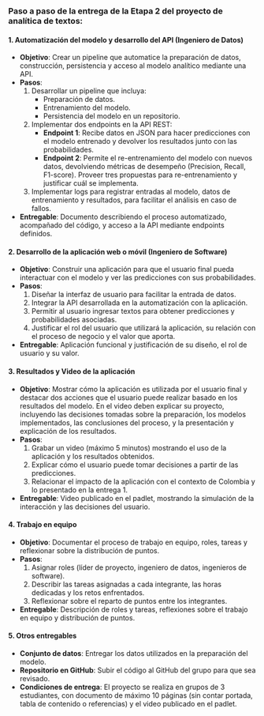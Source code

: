### Paso a paso de la entrega de la Etapa 2 del proyecto de analítica de textos:

#### 1. **Automatización del modelo y desarrollo del API (Ingeniero de Datos)**
   - **Objetivo**: Crear un pipeline que automatice la preparación de datos, construcción, persistencia y acceso al modelo analítico mediante una API.
   - **Pasos**:
     1. Desarrollar un pipeline que incluya:
        - Preparación de datos.
        - Entrenamiento del modelo.
        - Persistencia del modelo en un repositorio.
     2. Implementar dos endpoints en la API REST:
        - **Endpoint 1**: Recibe datos en JSON para hacer predicciones con el modelo entrenado y devolver los resultados junto con las probabilidades.
        - **Endpoint 2**: Permite el re-entrenamiento del modelo con nuevos datos, devolviendo métricas de desempeño (Precision, Recall, F1-score). Proveer tres propuestas para re-entrenamiento y justificar cuál se implementa.
     3. Implementar logs para registrar entradas al modelo, datos de entrenamiento y resultados, para facilitar el análisis en caso de fallos.
   - **Entregable**: Documento describiendo el proceso automatizado, acompañado del código, y acceso a la API mediante endpoints definidos.

#### 2. **Desarrollo de la aplicación web o móvil (Ingeniero de Software)**
   - **Objetivo**: Construir una aplicación para que el usuario final pueda interactuar con el modelo y ver las predicciones con sus probabilidades.
   - **Pasos**:
     1. Diseñar la interfaz de usuario para facilitar la entrada de datos.
     2. Integrar la API desarrollada en la automatización con la aplicación.
     3. Permitir al usuario ingresar textos para obtener predicciones y probabilidades asociadas.
     4. Justificar el rol del usuario que utilizará la aplicación, su relación con el proceso de negocio y el valor que aporta.
   - **Entregable**: Aplicación funcional y justificación de su diseño, el rol de usuario y su valor.

#### 3. **Resultados y Video de la aplicación**
   - **Objetivo**: Mostrar cómo la aplicación es utilizada por el usuario final y destacar dos acciones que el usuario puede realizar basado en los resultados del modelo. En el video deben explicar su proyecto, incluyendo las decisiones tomadas sobre la preparación, los modelos implementados, las conclusiones del proceso, y la presentación y explicación de los resultados.
   - **Pasos**:
     1. Grabar un video (máximo 5 minutos) mostrando el uso de la aplicación y los resultados obtenidos.
     2. Explicar cómo el usuario puede tomar decisiones a partir de las predicciones.
     3. Relacionar el impacto de la aplicación con el contexto de Colombia y lo presentado en la entrega 1.
   - **Entregable**: Video publicado en el padlet, mostrando la simulación de la interacción y las decisiones del usuario.

#### 4. **Trabajo en equipo**
   - **Objetivo**: Documentar el proceso de trabajo en equipo, roles, tareas y reflexionar sobre la distribución de puntos.
   - **Pasos**:
     1. Asignar roles (líder de proyecto, ingeniero de datos, ingenieros de software).
     2. Describir las tareas asignadas a cada integrante, las horas dedicadas y los retos enfrentados.
     3. Reflexionar sobre el reparto de puntos entre los integrantes.
   - **Entregable**: Descripción de roles y tareas, reflexiones sobre el trabajo en equipo y distribución de puntos.

#### 5. **Otros entregables**
   - **Conjunto de datos**: Entregar los datos utilizados en la preparación del modelo.
   - **Repositorio en GitHub**: Subir el código al GitHub del grupo para que sea revisado.
   - **Condiciones de entrega**: El proyecto se realiza en grupos de 3 estudiantes, con documento de máximo 10 páginas (sin contar portada, tabla de contenido o referencias) y el video publicado en el padlet.
